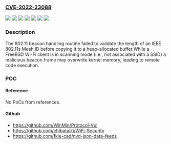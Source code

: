 ### [CVE-2022-23088](https://cve.mitre.org/cgi-bin/cvename.cgi?name=CVE-2022-23088)
![](https://img.shields.io/static/v1?label=Product&message=FreeBSD&color=blue)
![](https://img.shields.io/static/v1?label=Version&message=12.3-RELEASE%20&color=brightgreen)
![](https://img.shields.io/static/v1?label=Version&message=12.3-release%20&color=brightgreen)
![](https://img.shields.io/static/v1?label=Version&message=13.0-RELEASE%20&color=brightgreen)
![](https://img.shields.io/static/v1?label=Version&message=13.0-release%20&color=brightgreen)
![](https://img.shields.io/static/v1?label=Version&message=13.1-RC1%20&color=brightgreen)
![](https://img.shields.io/static/v1?label=Vulnerability&message=n%2Fa&color=blue)

### Description

The 802.11 beacon handling routine failed to validate the length of an IEEE 802.11s Mesh ID before copying it to a heap-allocated buffer.While a FreeBSD Wi-Fi client is in scanning mode (i.e., not associated with a SSID) a malicious beacon frame may overwrite kernel memory, leading to remote code execution.

### POC

#### Reference
No PoCs from references.

#### Github
- https://github.com/WinMin/Protocol-Vul
- https://github.com/chibataiki/WiFi-Security
- https://github.com/fkie-cad/nvd-json-data-feeds

